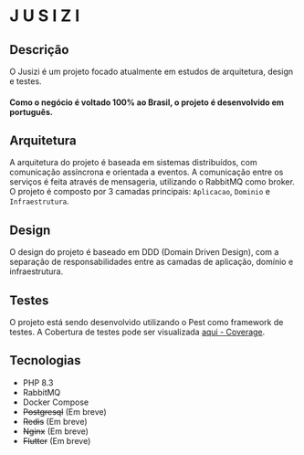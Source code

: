 # J U S I Z I

## Descrição

O Jusizi é um projeto focado atualmente em estudos de arquitetura, design e testes.
####  Como o negócio é voltado 100% ao Brasil, o projeto é desenvolvido em português.

## Arquitetura

A arquitetura do projeto é baseada em sistemas distribuídos, com comunicação assíncrona e orientada a eventos. A comunicação entre os serviços é feita através de mensageria, utilizando o RabbitMQ como broker.
O projeto é composto por 3 camadas principais: `Aplicacao`, `Dominio` e `Infraestrutura`.

## Design

O design do projeto é baseado em DDD (Domain Driven Design), com a separação de responsabilidades entre as camadas de aplicação, domínio e infraestrutura.

## Testes

O projeto está sendo desenvolvido utilizando o Pest como framework de testes.
A Cobertura de testes pode ser visualizada [aqui - Coverage](https://19950512.github.io/jusizi/dashboard.html).


## Tecnologias

- PHP 8.3
- RabbitMQ
- Docker Compose
- ~~Postgresql~~ (Em breve)
- ~~Redis~~ (Em breve)
- ~~Nginx~~ (Em breve)
- ~~Flutter~~ (Em breve)

